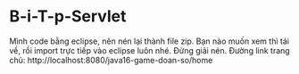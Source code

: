 # B-i-T-p-Servlet
Mình code  bằng eclipse, nên nén lại thành file zip. 
Bạn nào muốn xem thì tải về, rồi import trực tiếp vào eclipse luôn nhé.
Đừng giải nén.
Đường link trang chủ: http://localhost:8080/java16-game-doan-so/home
